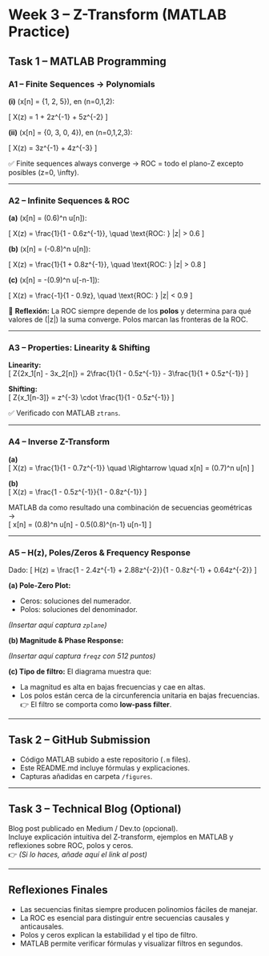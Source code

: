 # Week 3 – Z-Transform (MATLAB Practice)

## Task 1 – MATLAB Programming

### A1 – Finite Sequences → Polynomials

**(i)** \(x[n] = \{1, 2, 5\}\), en \(n=0,1,2\):

\[
X(z) = 1 + 2z^{-1} + 5z^{-2}
\]

**(ii)** \(x[n] = \{0, 3, 0, 4\}\), en \(n=0,1,2,3\):

\[
X(z) = 3z^{-1} + 4z^{-3}
\]

✅ Finite sequences always converge → ROC = todo el plano-Z excepto posibles \(z=0, \infty\).

---

### A2 – Infinite Sequences & ROC

**(a)** \(x[n] = (0.6)^n u[n]\):

\[
X(z) = \frac{1}{1 - 0.6z^{-1}}, \quad \text{ROC: } |z| > 0.6
\]

**(b)** \(x[n] = (-0.8)^n u[n]\):

\[
X(z) = \frac{1}{1 + 0.8z^{-1}}, \quad \text{ROC: } |z| > 0.8
\]

**(c)** \(x[n] = -(0.9)^n u[-n-1]\):

\[
X(z) = \frac{-1}{1 - 0.9z}, \quad \text{ROC: } |z| < 0.9
\]

📌 **Reflexión:** La ROC siempre depende de los **polos** y determina para qué valores de \(|z|\) la suma converge. Polos marcan las fronteras de la ROC.

---

### A3 – Properties: Linearity & Shifting

**Linearity:**  
\[
Z\{2x_1[n] - 3x_2[n]\} = 2\frac{1}{1 - 0.5z^{-1}} - 3\frac{1}{1 + 0.5z^{-1}}
\]

**Shifting:**  
\[
Z\{x_1[n-3]\} = z^{-3} \cdot \frac{1}{1 - 0.5z^{-1}}
\]

✅ Verificado con MATLAB `ztrans`.

---

### A4 – Inverse Z-Transform

**(a)**  
\[
X(z) = \frac{1}{1 - 0.7z^{-1}} \quad \Rightarrow \quad x[n] = (0.7)^n u[n]
\]

**(b)**  
\[
X(z) = \frac{1 - 0.5z^{-1}}{1 - 0.8z^{-1}} 
\]

MATLAB da como resultado una combinación de secuencias geométricas →  
\[
x[n] = (0.8)^n u[n] - 0.5(0.8)^{n-1} u[n-1]
\]

---

### A5 – H(z), Poles/Zeros & Frequency Response

Dado:
\[
H(z) = \frac{1 - 2.4z^{-1} + 2.88z^{-2}}{1 - 0.8z^{-1} + 0.64z^{-2}}
\]

**(a) Pole-Zero Plot:**
- Ceros: soluciones del numerador.  
- Polos: soluciones del denominador.  

*(Insertar aquí captura `zplane`)*

**(b) Magnitude & Phase Response:**

*(Insertar aquí captura `freqz` con 512 puntos)*

**(c) Tipo de filtro:**
El diagrama muestra que:
- La magnitud es alta en bajas frecuencias y cae en altas.  
- Los polos están cerca de la circunferencia unitaria en bajas frecuencias.  
👉 El filtro se comporta como **low-pass filter**.  

---

## Task 2 – GitHub Submission

- Código MATLAB subido a este repositorio (`.m` files).  
- Este README.md incluye fórmulas y explicaciones.  
- Capturas añadidas en carpeta `/figures`.  

---

## Task 3 – Technical Blog (Optional)

Blog post publicado en Medium / Dev.to (opcional).  
Incluye explicación intuitiva del Z-transform, ejemplos en MATLAB y reflexiones sobre ROC, polos y ceros.  
👉 *(Si lo haces, añade aquí el link al post)*  

---

## Reflexiones Finales

- Las secuencias finitas siempre producen polinomios fáciles de manejar.  
- La ROC es esencial para distinguir entre secuencias causales y anticausales.  
- Polos y ceros explican la estabilidad y el tipo de filtro.  
- MATLAB permite verificar fórmulas y visualizar filtros en segundos.  


